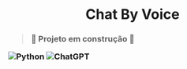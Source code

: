 <h1 align="center"> Chat By Voice </h1>
<h3 Chat by voice with Python's librarys and openIA. </h3>
 
> :construction: Projeto em construção :construction:


![Python](https://img.shields.io/badge/python-3670A0?style=for-the-badge&logo=python&logoColor=white)
![ChatGPT](https://img.shields.io/badge/openai-%23412991.svg?&style=for-the-badge&logo=openai&logoColor=white)
